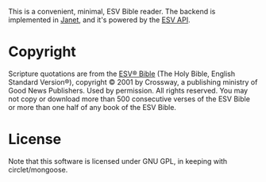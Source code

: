 This is a convenient, minimal, ESV Bible reader. The backend is implemented in [Janet](https://janet-lang.org/), and it's powered by the [ESV API](https://api.esv.org/docs/).

# Copyright

Scripture quotations are from the [ESV® Bible](https://www.esv.org) (The Holy Bible, English Standard Version®), copyright © 2001 by Crossway, a publishing ministry of Good News Publishers. Used by permission. All rights reserved. You may not copy or download more than 500 consecutive verses of the ESV Bible or more than one half of any book of the ESV Bible.

# License

Note that this software is licensed under GNU GPL, in keeping with circlet/mongoose.
